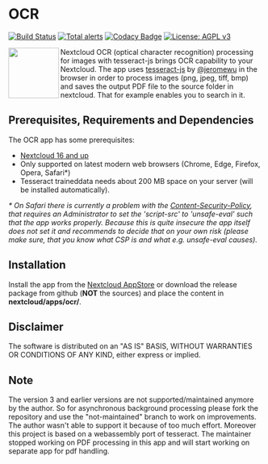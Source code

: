 # OCR
[![Build Status](https://travis-ci.org/janis91/ocr.svg?branch=master)](https://travis-ci.org/janis91/ocr) [![Total alerts](https://img.shields.io/lgtm/alerts/g/janis91/ocr.svg?logo=lgtm&logoWidth=18)](https://lgtm.com/projects/g/janis91/ocr/alerts/) [![Codacy Badge](https://api.codacy.com/project/badge/Grade/96e643bf329d473e9968b20ba4f11a50)](https://www.codacy.com/app/janis91/ocr?utm_source=github.com&amp;utm_medium=referral&amp;utm_content=janis91/ocr&amp;utm_campaign=Badge_Grade) [![License: AGPL v3](https://img.shields.io/badge/License-AGPL%20v3-blue.svg)](http://www.gnu.org/licenses/agpl-3.0)

<img align="left" src="screenshots/app.png" height="100">

Nextcloud OCR (optical character recognition) processing for images with tesseract-js brings OCR capability to your Nextcloud.
The app uses [tesseract-js](https://tesseract.projectnaptha.com/) by [@jeromewu](https://github.com/jeromewu) in the browser in order to process images (png, jpeg, tiff, bmp) and saves the output PDF file to the source folder in nextcloud. That for example enables you to search in it.

## Prerequisites, Requirements and Dependencies
The OCR app has some prerequisites:
 - [Nextcloud 16 and up](https://nextcloud.com/)
 - Only supported on latest modern web browsers (Chrome, Edge, Firefox, Opera, Safari*)
 - Tesseract traineddata needs about 200 MB space on your server (will be installed automatically).


_* On Safari there is currently a problem with the [Content-Security-Policy](https://developer.mozilla.org/en-US/docs/Web/HTTP/CSP), that requires an Administrator to set the 'script-src' to 'unsafe-eval' such that the app works properly. Because this is quite insecure the app itself does not set it and recommends to decide that on your own risk (please make sure, that you know what CSP is and what e.g. unsafe-eval causes)._

## Installation
Install the app from the [Nextcloud AppStore](https://apps.nextcloud.com/apps/ocr) or download the release package from github (**NOT** the sources) and place the content in **nextcloud/apps/ocr/**.

## Disclaimer
The software is distributed on an "AS IS" BASIS, WITHOUT WARRANTIES OR
CONDITIONS OF ANY KIND, either express or implied.

## Note
The version 3 and earlier versions are not supported/maintained anymore by the author. So for asynchronous background processing please fork the repository and use the "not-maintained" branch to work on improvements. The author wasn't able to support it because of too much effort.
Moreover this project is based on a webassembly port of tesseract. The maintainer stopped working on PDF processing in this app and will start working on separate app for pdf handling.

